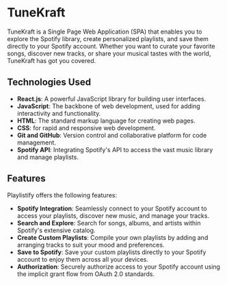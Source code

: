 # TuneKraft

TuneKraft is a Single Page Web Application (SPA) that enables you to explore the Spotify library, create personalized playlists, and save them directly to your Spotify account. Whether you want to curate your favorite songs, discover new tracks, or share your musical tastes with the world, TuneKraft has got you covered.

## Technologies Used

- **React.js**: A powerful JavaScript library for building user interfaces.
- **JavaScript**: The backbone of web development, used for adding interactivity and functionality.
- **HTML**: The standard markup language for creating web pages.
- **CSS**: for rapid and responsive web development.
- **Git and GitHub**: Version control and collaborative platform for code management.
- **Spotify API**: Integrating Spotify's API to access the vast music library and manage playlists.

## Features

Playlistify offers the following features:

- **Spotify Integration**: Seamlessly connect to your Spotify account to access your playlists, discover new music, and manage your tracks.
- **Search and Explore**: Search for songs, albums, and artists within Spotify's extensive catalog.
- **Create Custom Playlists**: Compile your own playlists by adding and arranging tracks to suit your mood and preferences.
- **Save to Spotify**: Save your custom playlists directly to your Spotify account to enjoy them across all your devices.
- **Authorization**: Securely authorize access to your Spotify account using the implicit grant flow from OAuth 2.0 standards.
